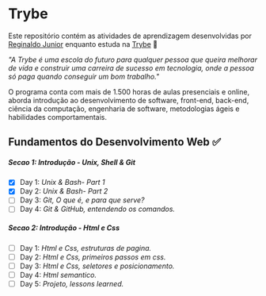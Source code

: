 # Trybe

Este repositório contém as atividades de aprendizagem desenvolvidas por [Reginaldo Junior](https://www.linkedin.com/in/reginaldogoesjunior/) enquanto estuda na [Trybe](https://www.betrybe.com/) :rocket:

_"A Trybe é uma escola do futuro para qualquer pessoa que queira melhorar de vida e construir uma carreira de sucesso em tecnologia, onde a pessoa só paga quando conseguir um bom trabalho."_

O programa conta com mais de 1.500 horas de aulas presenciais e online, aborda introdução ao desenvolvimento de software, front-end, back-end, ciência da computação, engenharia de software, metodologias ágeis e habilidades comportamentais.

## Fundamentos do Desenvolvimento Web :white_check_mark:

##### Secao 1: Introdução - Unix, Shell & Git

- [x] Day 1: _Unix & Bash- Part 1_
- [X] Day 2: _Unix & Bash- Part 2_
- [ ] Day 3: _Git, O que é, e para que serve?_
- [ ] Day 4: _Git & GitHub, entendendo os comandos._

##### Secao 2: Introdução - Html e Css

- [ ] Day 1: _Html e Css, estruturas de pagina._
- [ ] Day 2: _Html e Css, primeiros passos em css._
- [ ] Day 3: _Html e Css, seletores e posicionamento._
- [ ] Day 4: _Html semantico._
- [ ] Day 5: _Projeto, lessons learned._
